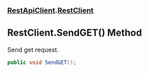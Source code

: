 ### [RestApiClient](./RestApiClient.md 'RestApiClient').[RestClient](./RestApiClient-RestClient.md 'RestApiClient.RestClient')
## RestClient.SendGET() Method
Send get request.  
```csharp
public void SendGET();
```
